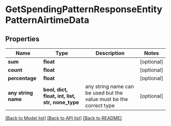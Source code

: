 # GetSpendingPatternResponseEntityPatternAirtimeData


## Properties
Name | Type | Description | Notes
------------ | ------------- | ------------- | -------------
**sum** | **float** |  | [optional] 
**count** | **float** |  | [optional] 
**percentage** | **float** |  | [optional] 
**any string name** | **bool, dict, float, int, list, str, none_type** | any string name can be used but the value must be the correct type | [optional]

[[Back to Model list]](../README.md#documentation-for-models) [[Back to API list]](../README.md#documentation-for-api-endpoints) [[Back to README]](../README.md)


